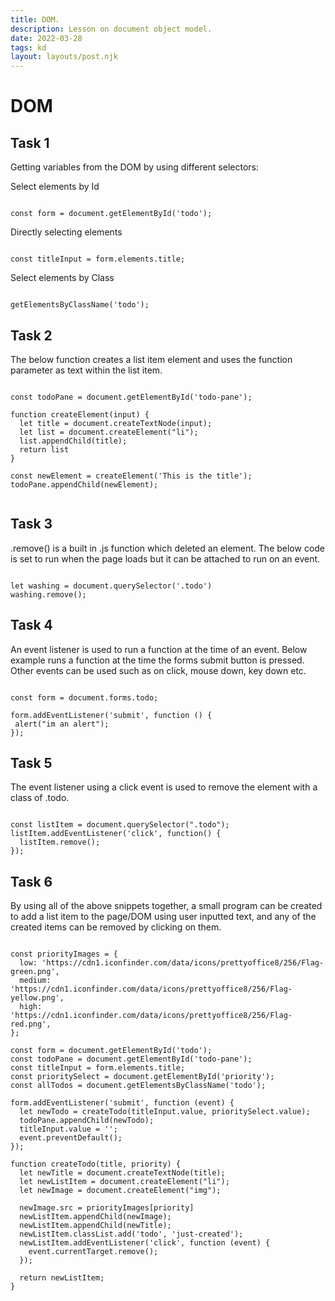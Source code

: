 ```yaml
---
title: DOM.
description: Lesson on document object model.
date: 2022-03-28
tags: kd
layout: layouts/post.njk
---
```


# DOM

## Task 1

Getting variables from the DOM by using different selectors:

Select elements by Id
<pre><code>
const form = document.getElementById('todo');
</code></pre>

Directly selecting elements
<pre><code>
const titleInput = form.elements.title;
</code></pre>

Select elements by Class
<pre><code>
getElementsByClassName('todo');
</code></pre>

## Task 2

The below function creates a list item element and uses the function parameter as text within the list item.

<pre><code>
const todoPane = document.getElementById('todo-pane');

function createElement(input) {
  let title = document.createTextNode(input);
  let list = document.createElement("li");
  list.appendChild(title);  
  return list
}

const newElement = createElement('This is the title');
todoPane.appendChild(newElement); 

</code></pre>

## Task 3

.remove() is a built in .js function which deleted an element. The below code is set to run when the page loads but it can be attached to run on an event. 

<pre><code>
let washing = document.querySelector('.todo')
washing.remove();
</code></pre>

## Task 4

An event listener is used to run a function at the time of an event. Below example runs a function at the time the forms submit button is pressed. Other events can be used such as on click, mouse down, key down etc.

<pre><code>
const form = document.forms.todo;

form.addEventListener('submit', function () {
 alert("im an alert");
});
</code></pre>

## Task 5

The event listener using a click event is used to remove the element with a class of .todo. 

<pre><code>
const listItem = document.querySelector(".todo");
listItem.addEventListener('click', function() {
  listItem.remove();
});
</code></pre>

## Task 6

By using all of the above snippets together, a small program can be created to add a list item to the page/DOM using user inputted text, and any of the created items can be removed by clicking on them. 

<pre><code>
const priorityImages = {
  low: 'https://cdn1.iconfinder.com/data/icons/prettyoffice8/256/Flag-green.png',
  medium: 'https://cdn1.iconfinder.com/data/icons/prettyoffice8/256/Flag-yellow.png',
  high: 'https://cdn1.iconfinder.com/data/icons/prettyoffice8/256/Flag-red.png',
};

const form = document.getElementById('todo');
const todoPane = document.getElementById('todo-pane');
const titleInput = form.elements.title;
const prioritySelect = document.getElementById('priority');
const allTodos = document.getElementsByClassName('todo');

form.addEventListener('submit', function (event) {
  let newTodo = createTodo(titleInput.value, prioritySelect.value);
  todoPane.appendChild(newTodo);
  titleInput.value = '';
  event.preventDefault();
});

function createTodo(title, priority) {
  let newTitle = document.createTextNode(title);
  let newListItem = document.createElement("li");
  let newImage = document.createElement("img");

  newImage.src = priorityImages[priority]
  newListItem.appendChild(newImage); 
  newListItem.appendChild(newTitle);
  newListItem.classList.add('todo', 'just-created');
  newListItem.addEventListener('click', function (event) {
    event.currentTarget.remove();
  });
  
  return newListItem;
}
</code></pre>